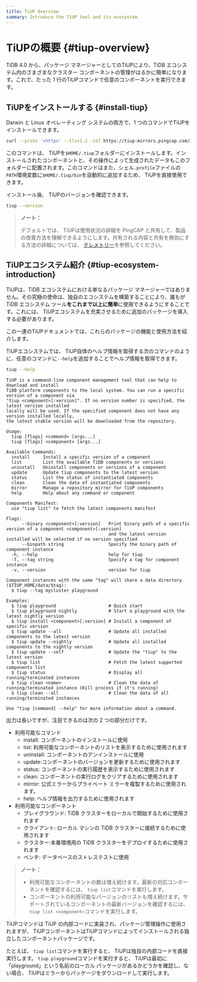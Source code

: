 ```yaml
---
title: TiUP Overview
summary: Introduce the TiUP tool and its ecosystem.
---
```


# TiUPの概要 {#tiup-overview}

TiDB 4.0 から、パッケージ マネージャーとしてのTiUPにより、TiDB エコシステム内のさまざまなクラスター コンポーネントの管理がはるかに簡単になります。これで、たった 1 行のTiUPコマンドで任意のコンポーネントを実行できます。

## TiUPをインストールする {#install-tiup}

Darwin と Linux オペレーティング システムの両方で、1 つのコマンドでTiUPをインストールできます。


```bash
curl --proto '=https' --tlsv1.2 -sSf https://tiup-mirrors.pingcap.com/install.sh | sh
```

このコマンドは、 TiUPを`$HOME/.tiup`フォルダーにインストールします。インストールされたコンポーネントと、その操作によって生成されたデータもこのフォルダーに配置されます。このコマンドはまた、シェル`.profile`ファイルの`PATH`環境変数に`$HOME/.tiup/bin`を自動的に追加するため、 TiUPを直接使用できます。

インストール後、 TiUPのバージョンを確認できます。


```bash
tiup --version
```

> **ノート：**
>
> デフォルトでは、 TiUPは使用状況の詳細を PingCAP と共有して、製品の改善方法を理解できるようにします。共有される内容と共有を無効にする方法の詳細については、 [テレメトリー](/telemetry.md)を参照してください。

## TiUPエコシステム紹介 {#tiup-ecosystem-introduction}

TiUPは、TiDB エコシステムにおける単なるパッケージ マネージャーではありません。その究極の使命は、独自のエコシステムを構築することにより、誰もが TiDB エコシステム ツール**をこれまで以上に簡単**に使用できるようにすることです。これには、 TiUPエコシステムを充実させるために追加のパッケージを導入する必要があります。

この一連のTiUPドキュメントでは、これらのパッケージの機能と使用方法を紹介します。

TiUPエコシステムでは、 TiUP自体のヘルプ情報を取得する次のコマンドのように、任意のコマンドに`--help`を追加することでヘルプ情報を取得できます。


```bash
tiup --help
```

```
TiUP is a command-line component management tool that can help to download and install
TiDB platform components to the local system. You can run a specific version of a component via
"tiup <component>[:version]". If no version number is specified, the latest version installed
locally will be used. If the specified component does not have any version installed locally,
the latest stable version will be downloaded from the repository.

Usage:
  tiup [flags] <command> [args...]
  tiup [flags] <component> [args...]

Available Commands:
  install     Install a specific version of a component
  list        List the available TiDB components or versions
  uninstall   Uninstall components or versions of a component
  update      Update tiup components to the latest version
  status      List the status of instantiated components
  clean       Clean the data of instantiated components
  mirror      Manage a repository mirror for TiUP components
  help        Help about any command or component

Components Manifest:
  use "tiup list" to fetch the latest components manifest

Flags:
      --binary <component>[:version]   Print binary path of a specific version of a component <component>[:version]
                                       and the latest version installed will be selected if no version specified
      --binpath string                 Specify the binary path of component instance
  -h, --help                           help for tiup
  -T, --tag string                     Specify a tag for component instance
  -v, --version                        version for tiup

Component instances with the same "tag" will share a data directory ($TIUP_HOME/data/$tag):
  $ tiup --tag mycluster playground

Examples:
  $ tiup playground                    # Quick start
  $ tiup playground nightly            # Start a playground with the latest nightly version
  $ tiup install <component>[:version] # Install a component of specific version
  $ tiup update --all                  # Update all installed components to the latest version
  $ tiup update --nightly              # Update all installed components to the nightly version
  $ tiup update --self                 # Update the "tiup" to the latest version
  $ tiup list                          # Fetch the latest supported components list
  $ tiup status                        # Display all running/terminated instances
  $ tiup clean <name>                  # Clean the data of running/terminated instance (Kill process if it's running)
  $ tiup clean --all                   # Clean the data of all running/terminated instances

Use "tiup [command] --help" for more information about a command.
```

出力は長いですが、注目できるのは次の 2 つの部分だけです。

-   利用可能なコマンド
    -   install: コンポーネントのインストールに使用
    -   list: 利用可能なコンポーネントのリストを表示するために使用されます
    -   uninstall: コンポーネントのアンインストールに使用
    -   update:コンポーネントのバージョンを更新するために使用されます
    -   status: コンポーネントの実行履歴を表示するために使用されます
    -   clean: コンポーネントの実行ログをクリアするために使用されます
    -   mirror: 公式ミラーからプライベート ミラーを複製するために使用されます。
    -   help: ヘルプ情報を出力するために使用されます
-   利用可能なコンポーネント
    -   プレイグラウンド: TiDB クラスターをローカルで開始するために使用されます
    -   クライアント: ローカル マシンの TiDB クラスターに接続するために使用されます
    -   クラスター:本番環境用の TiDB クラスターをデプロイするために使用されます
    -   ベンチ: データベースのストレステストに使用

> **ノート：**
>
> -   利用可能なコンポーネントの数は増え続けます。最新の対応コンポーネントを確認するには、 `tiup list`コマンドを実行します。
> -   コンポーネントの利用可能なバージョンのリストも増え続けます。サポートされているコンポーネントの最新バージョンを確認するには、 `tiup list <component>`コマンドを実行します。

TiUPコマンドは TiUP の内部コードに実装され、パッケージ管理操作に使用されますが、 TiUPコンポーネントはTiUPコマンドによってインストールされる独立したコンポーネントパッケージです。

たとえば、 `tiup list`コマンドを実行すると、 TiUPは独自の内部コードを直接実行します。 `tiup playground`コマンドを実行すると、 TiUPは最初に「playground」という名前のローカル パッケージがあるかどうかを確認し、ない場合、 TiUPはミラーからパッケージをダウンロードして実行します。
